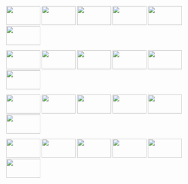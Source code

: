 <img width="90" height="50" src=https://64.media.tumblr.com/c384150d5a2bf7c3c8214747c6df1b1e/d5506f8482ad62df-00/s100x200/93e9df810d3ec37a4276fdfb283015619d94e256.gifv> <img width="90" height="50" src=https://64.media.tumblr.com/0ba67e273c23ff9444fb67ec3c176aef/1b272400c7365c9a-cc/s250x400/5fb0d356fedad2428259055f7a2571b16196179b.gifv> <img width="90" height="50" src=https://64.media.tumblr.com/51e85c654ca379d852840cf85d13a611/d5506f8482ad62df-cd/s100x200/351fb9afdbb4dba5f12f6aba306d1feecae40c75.gifv> <img width="90" height="50" src=https://64.media.tumblr.com/e7c5107a7e6fc8e72f02e7ed81a60f2f/d9e7c1d58407744b-12/s100x200/8530b538f45135f6f07ab60a616ffe74201498f5.gifv> <img width="90" height="50" src=https://i.postimg.cc/SsKBHFsm/image.png> <img width="90" height="50" src=https://i.postimg.cc/h4NG8MyX/image.png>

<img width="90" height="50" src=https://64.media.tumblr.com/cc434cf3b11f92735c01ec07ed4fcefc/5552dcb315b25168-6a/s100x200/07d4837bd69a501002e25cb428d29fab57cf9fac.gifv> <img width="90" height="50" src=https://64.media.tumblr.com/d44bd55eee32e013b814be58387e265b/5552dcb315b25168-45/s100x200/826eaf356e5fb5ae18049ac621c312a0f5eb9455.gifv> <img width="90" height="50" src=https://64.media.tumblr.com/933069402ae2e3a24af1d0c334876ef9/410a1ac71a3e45fb-f0/s100x200/545911acaee4280ac3c4d9019df7c435ca0059cf.gifv> <img width="90" height="50" src=https://64.media.tumblr.com/d9dc966c5171bf44759a6e5501af91cd/410a1ac71a3e45fb-6e/s100x200/8aebc0b02155899c88217104c4296faac1b2abf2.gifv> <img width="90" height="50" src=https://64.media.tumblr.com/582148cc713b92422d4065ac8f4f745e/f985059393fa0a0e-6e/s100x200/ba2e56b731f9cb74ef0881faaea8ecfedf3dce8c.pnj> <img width="90" height="50" src=https://64.media.tumblr.com/725375de9d63f8729be38fa4e4a89a11/f985059393fa0a0e-4a/s100x200/51f586295008fb04f35b58e46ae6263cf19032bc.pnj>

<img width="90" height="50" src=https://64.media.tumblr.com/47f43de9f090ee9cc72c07916a7416d1/9f87654b903f3910-12/s100x200/160b983bea785c8297c4fcbd8f3e27e085d326e8.gifv> <img width="90" height="50" src=https://64.media.tumblr.com/7ad83200878275c8744e375e7a49ab3a/9f87654b903f3910-7b/s100x200/0e61bc76f4c69ae0daf87f84fc5f9c919e89014b.gifv> <img width="90" height="50" src=https://64.media.tumblr.com/912c753bdb6af9d82216a89560ef13a4/c9268657da8a9d48-3e/s100x200/625779cf40cae9dda5e10c5c5a819dc269f2b593.pnj> <img width="90" height="50" src=https://64.media.tumblr.com/a372cf876ab9fee42516286d2b03e021/c9268657da8a9d48-7c/s100x200/314b32d23cae0a7c29d51948eeea00855fa889ae.pnj> <img width="90" height="50" src=https://64.media.tumblr.com/ad2479ed895088105b5fdd86dae1b931/e9320a38348ef9fa-7d/s100x200/bd87f076d29fca2cc8972d64b50b74621d165a5e.pnj> <img width="90" height="50" src=https://64.media.tumblr.com/9e69c422fbd9a7c07445a45aadd66f3a/e9320a38348ef9fa-c5/s100x200/bc88eab0af6a1fef2616a44ac288f54c26980f54.pnj>

<img width="90" height="50" src=https://64.media.tumblr.com/ae273971a73487116ba95b2a2cfe8a04/799b250436f9bdca-a5/s100x200/e27e27e98ed7fde0552cc231d0a9f715d5f19abd.pnj> <img width="90" height="50" src=https://64.media.tumblr.com/62c5e4057ce5809607f10505adfd4c28/f19b909c109e140d-41/s100x200/f455dfc4bd78ea0a2b994f04cdc9a8616548a40a.pnj> <img width="90" height="50" src=https://64.media.tumblr.com/39567e6c1ac26ca6c152ed8d3da6e6eb/4e50d992a23d3a7e-a5/s100x200/41dca155a5784e7c45af2a807435cbe0818e0c57.gifv> <img width="90" height="50" src=https://i.postimg.cc/gkBn7m22/image.png> <img width="90" height="50" src=https://i.postimg.cc/NM40kwnY/image.png> <img width="90" height="50" src=https://i.postimg.cc/L5Q6G3Rb/image.png>
